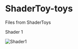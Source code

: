 # ShaderToy-toys
Files from ShaderToys

Shader 1

![Shader1](https://github.com/SushantChhetry/ShaderToy-toys/blob/main/fractacl2.gif)
